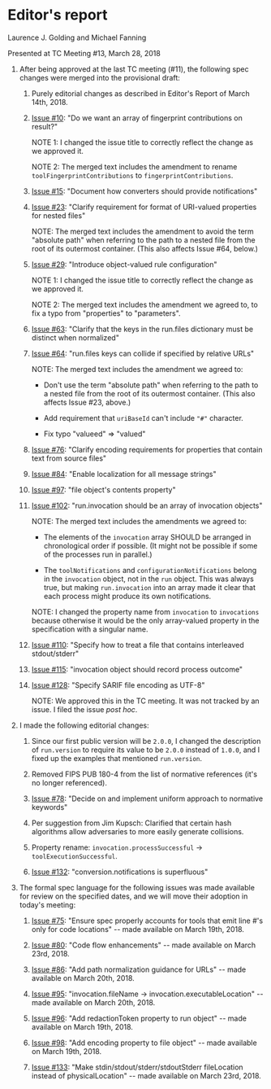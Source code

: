 # Editor's report

Laurence J. Golding and Michael Fanning

Presented at TC Meeting #13, March 28, 2018

1. After being approved at the last TC meeting (#11), the following spec changes were merged into the provisional draft:

    1. Purely editorial changes as described in Editor's Report of March 14th, 2018.
   
    2. [Issue #10](https://github.com/oasis-tcs/sarif-spec/issues/10): "Do we want an array of fingerprint contributions on result?"

        NOTE 1: I changed the issue title to correctly reflect the change as we approved it.

        NOTE 2: The merged text includes the amendment to rename `toolFingerprintContributions` to `fingerprintContributions`.

    3. [Issue #15](https://github.com/oasis-tcs/sarif-spec/issues/15): "Document how converters should provide notifications"

    4. [Issue #23](https://github.com/oasis-tcs/sarif-spec/issues/23): "Clarify requirement for format of URI-valued properties for nested files"

        NOTE: The merged text includes the amendment to avoid the term "absolute path" when referring to the path to a nested file from the root of its outermost container. (This also affects Issue #64, below.)

    5. [Issue #29](https://github.com/oasis-tcs/sarif-spec/issues/29): "Introduce object-valued rule configuration"
 
        NOTE 1: I changed the issue title to correctly reflect the change as we approved it.

        NOTE 2: The merged text includes the amendment we agreed to, to fix a typo from "properties" to "parameters".

    6. [Issue #63](https://github.com/oasis-tcs/sarif-spec/issues/63): "Clarify that the keys in the run.files dictionary must be distinct when normalized"

    7. [Issue #64](https://github.com/oasis-tcs/sarif-spec/issues/64): "run.files keys can collide if specified by relative URLs"

        NOTE: The merged text includes the amendment we agreed to:

        - Don't use the term "absolute path" when referring to the path to a nested file from the root of its outermost container. (This also affects Issue #23, above.)

        - Add requirement that `uriBaseId` can't include `"#"` character.

        - Fix typo "valueed" => "valued"

    8. [Issue #76](https://github.com/oasis-tcs/sarif-spec/issues/76): "Clarify encoding requirements for properties that contain text from source files"

    9. [Issue #84](https://github.com/oasis-tcs/sarif-spec/issues/84): "Enable localization for all message strings"

    10. [Issue #97](https://github.com/oasis-tcs/sarif-spec/issues/97): "file object's contents property"

    11. [Issue #102](https://github.com/oasis-tcs/sarif-spec/issues/102): "run.invocation should be an array of invocation objects"

        NOTE: The merged text includes the amendments we agreed to:

        - The elements of the `invocation` array SHOULD be arranged in chronological order if possible. (It might not be possible if some of the processes run in parallel.)

        - The `toolNotifications` and `configurationNotifications` belong in the `invocation` object, not in the `run` object. This was always true, but making `run.invocation` into an array made it clear that each process might produce its own notifications.

        NOTE: I changed the property name from `invocation` to `invocations` because otherwise it would be the only array-valued property in the specification with a singular name.

    12. [Issue #110](https://github.com/oasis-tcs/sarif-spec/issues/110): "Specify how to treat a file that contains interleaved stdout/stderr"

    13. [Issue #115](https://github.com/oasis-tcs/sarif-spec/issues/115): "invocation object should record process outcome"

    14. [Issue #128](https://github.com/oasis-tcs/sarif-spec/issues/128): "Specify SARIF file encoding as UTF-8"

        NOTE: We approved this in the TC meeting. It was not tracked by an issue. I filed the issue _post hoc_.

2. I made the following editorial changes:

    1. Since our first public version will be `2.0.0`, I changed the description of `run.version` to require its value to be `2.0.0` instead of `1.0.0`, and I fixed up the examples that mentioned `run.version`.

    2. Removed FIPS PUB 180-4 from the list of normative references (it's no longer referenced).

    3. [Issue #78](https://github.com/oasis-tcs/sarif-spec/issues/78]): "Decide on and implement uniform approach to normative keywords"

    4. Per suggestion from Jim Kupsch: Clarified that certain hash algorithms allow adversaries to more easily generate collisions.

    5. Property rename: `invocation.processSuccessful` &rarr; `toolExecutionSuccessful`.

    6. [Issue #132](https://github.com/oasis-tcs/sarif-spec/issues/132]): "conversion.notifications is superfluous"

3. The formal spec language for the following issues was made available for review on the specified dates, and we will move their adoption in today's meeting:

    1. [Issue #75](https://github.com/oasis-tcs/sarif-spec/issues/75): "Ensure spec properly accounts for tools that emit line #'s only for code locations" -- made available on March 19th, 2018.

    2. [Issue #80](https://github.com/oasis-tcs/sarif-spec/issues/80): "Code flow enhancements" -- made available on March 23rd, 2018.

    3. [Issue #86](https://github.com/oasis-tcs/sarif-spec/issues/86): "Add path normalization guidance for URLs" -- made available on March 20th, 2018.

    4. [Issue #95](https://github.com/oasis-tcs/sarif-spec/issues/95): "invocation.fileName -> invocation.executableLocation" -- made available on March 20th, 2018.

    5. [Issue #96](https://github.com/oasis-tcs/sarif-spec/issues/96): "Add redactionToken property to run object" -- made available on March 19th, 2018.

    6. [Issue #98](https://github.com/oasis-tcs/sarif-spec/issues/98): "Add encoding property to file object" -- made available on March 19th, 2018.

    7. [Issue #133](https://github.com/oasis-tcs/sarif-spec/issues/133): "Make stdin/stdout/stderr/stdoutStderr fileLocation instead of physicalLocation" -- made available on March 23rd, 2018.


